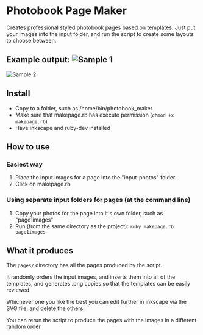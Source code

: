 # Photobook Page Maker
Creates professional styled photobook pages based on templates. Just put your images into the input folder, and run the script to create some layouts to choose between. 

Example output:
![Sample 1](/home/cliffe/Files/Projects/Photobook/pages/1_example_page/tempate1-6.svg.png) 
---
![Sample 2](/home/cliffe/Files/Projects/Photobook/pages/1_example_page/tempate3-8.svg.png) 

## Install
* Copy to a folder, such as /home/bin/photobook_maker
* Make sure that makepage.rb has execute permission (`chmod +x makepage.rb`)
* Have inkscape and ruby-dev installed

## How to use
### Easiest way
1. Place the input images for a page into the "input-photos" folder.
2. Click on makepage.rb

### Using separate input folders for pages (at the command line)
1. Copy your photos for the page into it's own folder, such as "page1images"
2. Run (from the same directory as the project):
`ruby makepage.rb page1images`

## What it produces
The `pages/` directory has all the pages produced by the script.

It randomly orders the input images, and inserts them into all of the templates, and generates .png copies so that the templates can be easily reviewed.

Whichever one you like the best you can edit further in inkscape via the SVG file, and delete the others.

You can rerun the script to produce the pages with the images in a different random order.